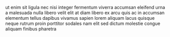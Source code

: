 ut enim sit ligula nec nisi integer fermentum viverra accumsan eleifend urna a
malesuada nulla libero velit elit at diam libero ex arcu quis ac in accumsan
elementum tellus dapibus vivamus sapien lorem aliquam lacus quisque neque
rutrum proin porttitor sodales nam elit sed dictum molestie congue aliquam
finibus pharetra